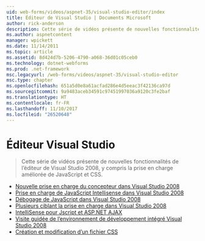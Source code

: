 ```yaml
---
uid: web-forms/videos/aspnet-35/visual-studio-editor/index
title: Éditeur de Visual Studio | Documents Microsoft
author: rick-anderson
description: Cette série de vidéos présente de nouvelles fonctionnalités de l’éditeur de Visual Studio 2008, y compris la prise en charge améliorée de JavaScript et CSS.
ms.author: aspnetcontent
manager: wpickett
ms.date: 11/14/2011
ms.topic: article
ms.assetid: 8d424d7b-5206-4790-a068-36d01c05ceb0
ms.technology: dotnet-webforms
ms.prod: .net-framework
msc.legacyurl: /web-forms/videos/aspnet-35/visual-studio-editor
msc.type: chapter
ms.openlocfilehash: 651a5d0e8a61acfad286e4d5eeac3f42136ca97d
ms.sourcegitcommit: 9a9483aceb34591c97451997036a9120c3fe2baf
ms.translationtype: HT
ms.contentlocale: fr-FR
ms.lasthandoff: 11/10/2017
ms.locfileid: "26520648"
---
```

<a name="visual-studio-editor"></a>Éditeur Visual Studio
====================
> Cette série de vidéos présente de nouvelles fonctionnalités de l’éditeur de Visual Studio 2008, y compris la prise en charge améliorée de JavaScript et CSS.


- [Nouvelle prise en charge du concepteur dans Visual Studio 2008](new-designer-support-in-visual-studio-2008.md)
- [Prise en charge de JavaScript Intellisense dans Visual Studio 2008](javascript-intellisense-support-in-visual-studio-2008.md)
- [Débogage de JavaScript dans Visual Studio 2008](javascript-debugging-in-visual-studio-2008.md)
- [Plusieurs ciblant la prise en charge dans Visual Studio 2008](multi-targeting-support-in-visual-studio-2008.md)
- [IntelliSense pour Jscript et ASP.NET AJAX](intellisense-for-jscript-and-aspnet-ajax.md)
- [Visite guidée de l’environnement de développement intégré Visual Studio 2008](quick-tour-of-the-visual-studio-2008-integrated-development-environment.md)
- [Création et modification d’un fichier CSS](creating-and-modifying-a-css-file.md)
